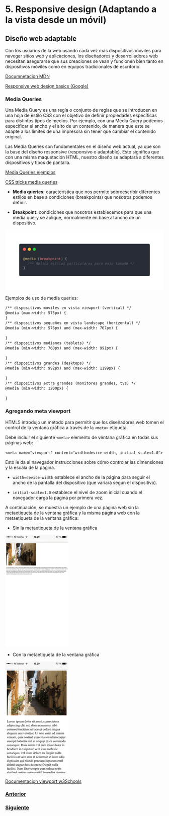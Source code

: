 # 5. Responsive design (Adaptando a la vista desde un móvil)

## Diseño web adaptable

Con los usuarios de la web usando cada vez más dispositivos móviles para navegar sitios web y aplicaciones, los diseñadores y desarrolladores web necesitan asegurarse que sus creaciones se vean y funcionen bien tanto en dispositivos móviles como en equipos tradicionales de escritorio.

[Documnetacion MDN](https://developer.mozilla.org/es/docs/Desarrollo_Web/Web_adaptable)

[Responsive web design basics (Google)](https://web.dev/responsive-web-design-basics/)

### Media Queries

Una Media Query es una regla o conjunto de reglas que se introducen en una hoja de estilo CSS con el objetivo de definir propiedades específicas para distintos tipos de medios. Por ejemplo, con una Media Query podemos especificar el ancho y el alto de un contenido, de manera que este se adapte a los límites de una impresora sin tener que cambiar el contenido original.

Las Media Queries son fundamentales en el diseño web actual, ya que son la base del diseño responsive (responsivo o adaptable). Esto significa que con una misma maquetación HTML, nuestro diseño se adaptará a diferentes dispositivos y tipos de pantalla.

[Media Queries ejemplos](https://desafiohosting.com/que-es-una-media-query/)

[CSS tricks media queries](https://css-tricks.com/css-media-queries/)


- **Media queries:** característica que nos permite sobreescribir diferentes estilos en base a condiciones (breakpoints) que nosotros podemos definir.

- **Breakpoint:** condiciones que nosotros establecemos para que una media query se aplique, normalmente en base al ancho de un dispositivo.

![Ejemplo media querie](../images/media-querie-structure.png)

Ejemplos de uso de media queries:

```
/** dispositivos móviles en vista viewport (vertical) */
@media (max-width: 575px) {
}
/** dispositivos pequeños en vista landscape (horizontal) */
@media (min-width: 576px) and (max-width: 767px) {

}
/** dispositivos medianos (tablets) */
@media (min-width: 768px) and (max-width: 991px) {

}
/** dispositivos grandes (desktops) */
@media (min-width: 992px) and (max-width: 1199px) {

}
/** dispositivos extra grandes (monitores grandes, tvs) */
@media (min-width: 1200px) {

}
```

### Agregando meta viewport
HTML5 introdujo un método para permitir que los diseñadores web tomen el control de la ventana gráfica a través de la `<meta>` etiqueta.


Debe incluir el siguiente `<meta>` elemento de ventana gráfica en todas sus páginas web:

`<meta name="viewport" content="width=device-width, initial-scale=1.0">`

Esto le da al navegador instrucciones sobre cómo controlar las dimensiones y la escala de la página.

- `width=device-width` establece el ancho de la página para seguir el ancho de la pantalla del dispositivo (que variará según el dispositivo).

- `initial-scale=1.0` establece el nivel de zoom inicial cuando el navegador carga la página por primera vez.

A continuación, se muestra un ejemplo de una página web sin la metaetiqueta de la ventana gráfica y la misma página web con la metaetiqueta de la ventana gráfica:

- Sin la metaetiqueta de la ventana gráfica

![Sin viewport](../images/without-viewport.png)


- Con la metaetiqueta de la ventana gráfica

![Con viewport](../images/with-viewport.png)



[Documentacion viewport w3Schools](https://www.w3schools.com/css/css_rwd_viewport.asp)


### [Anterior](../sesion4)
### [Siguiente](../sesion6)